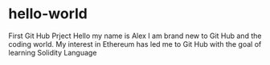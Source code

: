 # hello-world
First Git Hub Prject
Hello my name is Alex I am brand new to Git Hub and the coding world. My interest in Ethereum has led me to Git Hub with the goal of learning Solidity Language 
